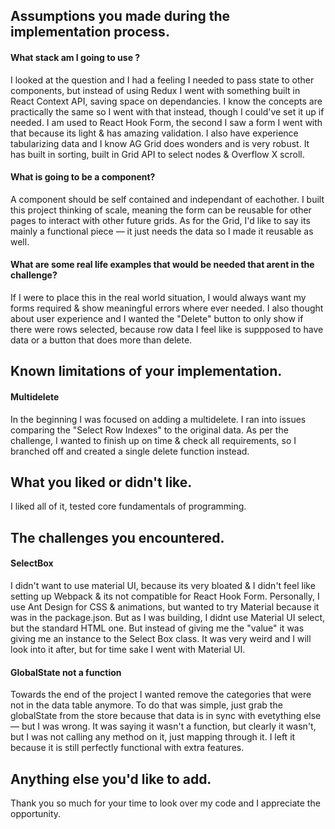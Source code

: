 ## Assumptions you made during the implementation process.

#### What stack am I going to use ? 

I looked at the question and I had a feeling I needed to pass state to other components, but instead of using Redux I went with something built in React Context API, saving space on dependancies. I know the concepts are practically the same so I went with that instead, though I could've set it up if needed. I am used to React Hook Form, the second I saw a form I went with that because its light & has amazing validation. I also have experience tabularizing data and I know AG Grid does wonders and is very robust. It has built in sorting, built in Grid API to select nodes & Overflow X scroll.

#### What is going to be a component?

A component should be self contained and independant of eachother. I built this project thinking of scale, meaning the form can be reusable for other pages to interact with other future grids. As for the Grid, I'd like to say its mainly a functional piece — it just needs the data so I made it reusable as well.

#### What are some real life examples that would be needed that arent in the challenge?

If I were to place this in the real world situation, I would always want my forms required & show meaningful errors where ever needed. I also thought about user experience and I wanted the "Delete" button to only show if there were rows selected, because row data I feel like is suppposed to have data or a button that does more than delete.


## Known limitations of your implementation.

#### Multidelete

In the beginning I was focused on adding a multidelete. I ran into issues comparing the "Select Row Indexes" to the original data. As per the challenge, I wanted to finish up on time & check all requirements, so I branched off and created a single delete function instead. 


## What you liked or didn't like.

I liked all of it, tested core fundamentals of programming.


## The challenges you encountered.

#### SelectBox

I didn't want to use material UI, because its very bloated & I didn't feel like setting up Webpack & its not compatible for React Hook Form. Personally, I use Ant Design for CSS & animations, but wanted to try Material because it was in the package.json. But as I was building, I didnt use Material UI select, but the standard HTML one. But instead of giving me the "value" it was giving me an instance to the Select Box class. It was very weird and I will look into it after, but for time sake I went with Material UI.


#### GlobalState not a function

Towards the end of the project I wanted remove the categories that were not in the data table anymore. 
To do that was simple, just grab the globalState from the store because that data is in sync with evetything else — but I was wrong. It was saying it wasn't a function, but clearly it wasn't, but I was not calling any method on it, just mapping through it. I left it because it is still perfectly functional with extra features.


## Anything else you'd like to add.

Thank you so much for your time to look over my code and I appreciate the opportunity.
